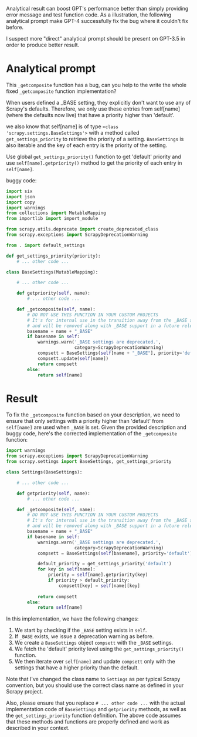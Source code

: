 Analytical result can boost GPT's performance better than simply providing error message and test function code. As a illustration, the following analytical prompt make GPT-4 successfully fix the bug where it couldn't fix before. 

I suspect more "direct" analytical prompt should be present on GPT-3.5 in order to produce better result.

# Analytical prompt

This `_getcomposite` function has a bug, can you help to the write the whole fixed `_getcomposite` function implementation?

When users defined a _BASE setting, they explicitly don't want to use any of Scrapy's defaults. Therefore, we only use these entries from self[name] (where the defaults now live) that have a priority higher than 'default'. 

we also know that self[name] is of type `<class 'scrapy.settings.BaseSettings'>` with a method called `get_settings_priority` to retrieve the priority of a setting. `BaseSettings` is also iterable and the key of each entry is the priority of the setting. 

Use global `get_settings_priority()` function to get 'default' priority and use `self[name].getpriority()` method to get the priority of each entry in `self[name]`.

buggy code:

```python
import six
import json
import copy
import warnings
from collections import MutableMapping
from importlib import import_module

from scrapy.utils.deprecate import create_deprecated_class
from scrapy.exceptions import ScrapyDeprecationWarning

from . import default_settings

def get_settings_priority(priority):
    # ... other code ...

class BaseSettings(MutableMapping):

    # ... other code ...

    def getpriority(self, name):
        # ... other code ...

    def _getcomposite(self, name):
        # DO NOT USE THIS FUNCTION IN YOUR CUSTOM PROJECTS
        # It's for internal use in the transition away from the _BASE settings
        # and will be removed along with _BASE support in a future release
        basename = name + "_BASE"
        if basename in self:
            warnings.warn('_BASE settings are deprecated.',
                          category=ScrapyDeprecationWarning)
            compsett = BaseSettings(self[name + "_BASE"], priority='default')
            compsett.update(self[name])
            return compsett
        else:
            return self[name]
```

# Result

To fix the `_getcomposite` function based on your description, we need to ensure that only settings with a priority higher than 'default' from `self[name]` are used when `_BASE` is set. Given the provided description and buggy code, here's the corrected implementation of the `_getcomposite` function:

```python
import warnings
from scrapy.exceptions import ScrapyDeprecationWarning
from scrapy.settings import BaseSettings, get_settings_priority

class Settings(BaseSettings):

    # ... other code ...

    def getpriority(self, name):
        # ... other code ...

    def _getcomposite(self, name):
        # DO NOT USE THIS FUNCTION IN YOUR CUSTOM PROJECTS
        # It's for internal use in the transition away from the _BASE settings
        # and will be removed along with _BASE support in a future release
        basename = name + "_BASE"
        if basename in self:
            warnings.warn('_BASE settings are deprecated.',
                          category=ScrapyDeprecationWarning)
            compsett = BaseSettings(self[basename], priority='default')

            default_priority = get_settings_priority('default')
            for key in self[name]:
                priority = self[name].getpriority(key)
                if priority > default_priority:
                    compsett[key] = self[name][key]
            
            return compsett
        else:
            return self[name]
```

In this implementation, we have the following changes:

1. We start by checking if the `_BASE` setting exists in `self`.
2. If `_BASE` exists, we issue a deprecation warning as before.
3. We create a `BaseSettings` object `compsett` with the `_BASE` settings.
4. We fetch the 'default' priority level using the `get_settings_priority()` function.
5. We then iterate over `self[name]` and update `compsett` only with the settings that have a higher priority than the default.

Note that I've changed the class name to `Settings` as per typical Scrapy convention, but you should use the correct class name as defined in your Scrapy project.

Also, please ensure that you replace `# ... other code ...` with the actual implementation code of `BaseSettings` and `getpriority` methods, as well as the `get_settings_priority` function definition. The above code assumes that these methods and functions are properly defined and work as described in your context.
